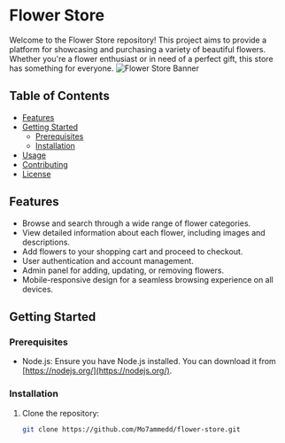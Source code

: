 # Flower Store

Welcome to the Flower Store repository! This project aims to provide a platform for showcasing and purchasing a variety of beautiful flowers. Whether you're a flower enthusiast or in need of a perfect gift, this store has something for everyone.
![Flower Store Banner](https://github.com/Mo7ammedd/flower-store/assets/128194288/fd9cecca-fe2a-43ec-995f-550d7671bf7b)



## Table of Contents

- [Features](#features)
- [Getting Started](#getting-started)
  - [Prerequisites](#prerequisites)
  - [Installation](#installation)
- [Usage](#usage)
- [Contributing](#contributing)
- [License](#license)

## Features

- Browse and search through a wide range of flower categories.
- View detailed information about each flower, including images and descriptions.
- Add flowers to your shopping cart and proceed to checkout.
- User authentication and account management.
- Admin panel for adding, updating, or removing flowers.
- Mobile-responsive design for a seamless browsing experience on all devices.

## Getting Started

### Prerequisites

- Node.js: Ensure you have Node.js installed. You can download it from [https://nodejs.org/](https://nodejs.org/).

### Installation

1. Clone the repository:

   ```sh
   git clone https://github.com/Mo7ammedd/flower-store.git
